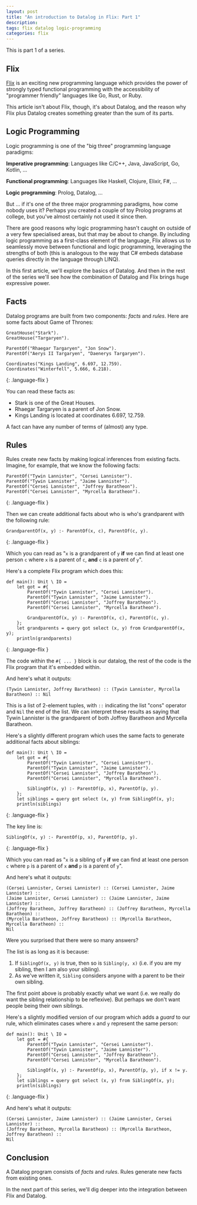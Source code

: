 ```yaml
---
layout: post
title: "An introduction to Datalog in Flix: Part 1"
description: 
tags: flix datalog logic-programming
categories: flix
---
```


This is part 1 of a series.

## Flix

[Flix](https://flix.dev) is an exciting new programming language which provides the power of strongly typed functional programming with the accessibility of "programmer friendly" languages like Go, Rust, or Ruby.

This article isn't about Flix, though, it's about Datalog, and the reason why Flix plus Datalog creates something greater than the sum of its parts.

## Logic Programming 

Logic programming is one of the "big three" programming language paradigms:

**Imperative programming**: Languages like C/C++, Java, JavaScript, Go, Kotlin, …

**Functional programming**: Languages like Haskell, Clojure, Elixir, F#, …

**Logic programming**: Prolog, Datalog, …

But ... if it's one of the three major programming paradigms, how come nobody uses it? Perhaps you created a couple of toy Prolog programs at college, but you've almost certainly not used it since then.

There are good reasons why logic programming hasn't caught on outside of a very few specialised areas, but that may be about to change. By including logic programming as a first-class element of the language, Flix allows us to seamlessly move between functional and logic programming, leveraging the strengths of both (this is analogous to the way that C# embeds database queries directly in the language through LINQ).

In this first article, we'll explore the basics of Datalog. And then in the rest of the series we'll see how the combination of Datalog and Flix brings huge expressive power.

## Facts

Datalog programs are built from two components: *facts* and *rules*. Here are some facts about Game of Thrones:

```
GreatHouse("Stark").
GreatHouse("Targaryen").

ParentOf("Rhaegar Targaryen", "Jon Snow").
ParentOf("Aerys II Targaryen", "Daenerys Targaryen").

Coordinates("Kings Landing", 6.697, 12.759).
Coordinates("Winterfell", 5.666, 6.218).
```
{: .language-flix }

You can read these facts as:

* Stark is one of the Great Houses.
* Rhaegar Targaryen is a parent of Jon Snow.
* Kings Landing is located at coordinates 6.697, 12.759.

A fact can have any number of terms of (almost) any type.

## Rules

Rules create new facts by making logical inferences from existing facts. Imagine, for example, that we know the following facts:

```
ParentOf("Tywin Lannister", "Cersei Lannister").
ParentOf("Tywin Lannister", "Jaime Lannister").
ParentOf("Cersei Lannister", "Joffrey Baratheon").
ParentOf("Cersei Lannister", "Myrcella Baratheon").
```
{: .language-flix }

Then we can create additional facts about who is who's grandparent with the following rule:

```
GrandparentOf(x, y) :- ParentOf(x, c), ParentOf(c, y).
```
{: .language-flix }

Which you can read as "`x` is a grandparent of `y` **if** we can find at least one person `c` where `x` is a parent of `c`, **and** `c` is a parent of `y`".

Here's a complete Flix program which does this:

```
def main(): Unit \ IO =
    let got = #{
        ParentOf("Tywin Lannister", "Cersei Lannister").
        ParentOf("Tywin Lannister", "Jaime Lannister").
        ParentOf("Cersei Lannister", "Joffrey Baratheon").
        ParentOf("Cersei Lannister", "Myrcella Baratheon").

        GrandparentOf(x, y) :- ParentOf(x, c), ParentOf(c, y).
    };
    let grandparents = query got select (x, y) from GrandparentOf(x, y);
    println(grandparents)
```
{: .language-flix }

The code within the `#{ ... }` block is our datalog, the rest of the code is the Flix program that it's embedded within.

And here's what it outputs:

```
(Tywin Lannister, Joffrey Baratheon) :: (Tywin Lannister, Myrcella Baratheon) :: Nil
```

This is a list of 2-element tuples, with `::` indicating the list "cons" operator and `Nil` the end of the list. We can interpret these results as saying that Tywin Lannister is the grandparent of both Joffrey Baratheon and Myrcella Baratheon.

Here's a slightly different program which uses the same facts to generate additional facts about siblings:

```
def main(): Unit \ IO =
    let got = #{
        ParentOf("Tywin Lannister", "Cersei Lannister").
        ParentOf("Tywin Lannister", "Jaime Lannister").
        ParentOf("Cersei Lannister", "Joffrey Baratheon").
        ParentOf("Cersei Lannister", "Myrcella Baratheon").

        SiblingOf(x, y) :- ParentOf(p, x), ParentOf(p, y).
    };
    let siblings = query got select (x, y) from SiblingOf(x, y);
    println(siblings)
```
{: .language-flix }

The key line is:

```
SiblingOf(x, y) :- ParentOf(p, x), ParentOf(p, y).
```
{: .language-flix }

Which you can read as "`x` is a sibling of `y` **if** we can find at least one person `c` where `p` is a parent of `x` **and** `p` is a parent of `y`".


And here's what it outputs:

```
(Cersei Lannister, Cersei Lannister) :: (Cersei Lannister, Jaime Lannister) :: 
(Jaime Lannister, Cersei Lannister) :: (Jaime Lannister, Jaime Lannister) :: 
(Joffrey Baratheon, Joffrey Baratheon) :: (Joffrey Baratheon, Myrcella Baratheon) :: 
(Myrcella Baratheon, Joffrey Baratheon) :: (Myrcella Baratheon, Myrcella Baratheon) ::
Nil
```

Were you surprised that there were so many answers?

The list is as long as it is because:

1. If `SiblingOf(x, y)` is true, then so is `Sibling(y, x)` (i.e. if you are my sibling, then I am also your sibling).
2. As we've written it, `Sibling` considers anyone with a parent to be their own sibling.

The first point above is probably exactly what we want (i.e. we really do want the sibling relationship to be reflexive). But perhaps we don't want people being their own siblings.

Here's a slightly modified version of our program which adds a *guard* to our rule, which eliminates cases where `x` and `y` represent the same person:

```
def main(): Unit \ IO =
    let got = #{
        ParentOf("Tywin Lannister", "Cersei Lannister").
        ParentOf("Tywin Lannister", "Jaime Lannister").
        ParentOf("Cersei Lannister", "Joffrey Baratheon").
        ParentOf("Cersei Lannister", "Myrcella Baratheon").

        SiblingOf(x, y) :- ParentOf(p, x), ParentOf(p, y), if x != y.
    };
    let siblings = query got select (x, y) from SiblingOf(x, y);
    println(siblings)
```
{: .language-flix }

And here's what it outputs:

```
(Cersei Lannister, Jaime Lannister) :: (Jaime Lannister, Cersei Lannister) ::
(Joffrey Baratheon, Myrcella Baratheon) :: (Myrcella Baratheon, Joffrey Baratheon) ::
Nil
```

## Conclusion

A Datalog program consists of *facts* and *rules*. Rules generate new facts from existing ones.

In the next part of this series, we'll dig deeper into the integration between Flix and Datalog.